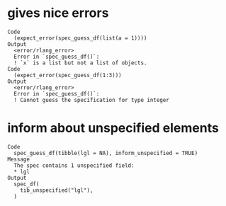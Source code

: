 # gives nice errors

    Code
      (expect_error(spec_guess_df(list(a = 1))))
    Output
      <error/rlang_error>
      Error in `spec_guess_df()`:
      ! `x` is a list but not a list of objects.
    Code
      (expect_error(spec_guess_df(1:3)))
    Output
      <error/rlang_error>
      Error in `spec_guess_df()`:
      ! Cannot guess the specification for type integer

# inform about unspecified elements

    Code
      spec_guess_df(tibble(lgl = NA), inform_unspecified = TRUE)
    Message
      The spec contains 1 unspecified field:
      * lgl
    Output
      spec_df(
        tib_unspecified("lgl"),
      )

